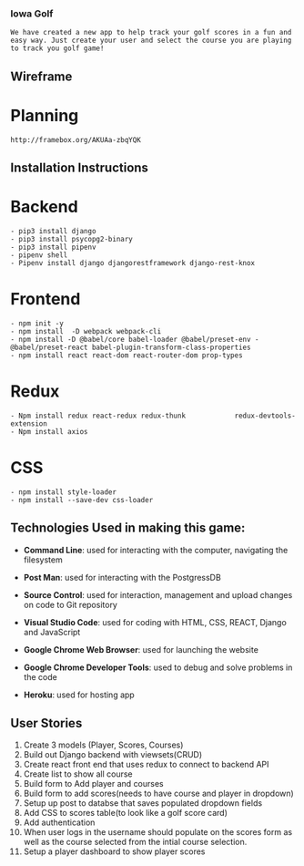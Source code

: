 ### Iowa Golf

    We have created a new app to help track your golf scores in a fun and easy way. Just create your user and select the course you are playing to track you golf game!

## Wireframe

# Planning

    http://framebox.org/AKUAa-zbqYQK

## Installation Instructions

# Backend

    - pip3 install django
    - pip3 install psycopg2-binary
    - pip3 install pipenv
    - pipenv shell
    - Pipenv install django djangorestframework django-rest-knox

# Frontend

    - npm init -y
    - npm install  -D webpack webpack-cli
    - npm install -D @babel/core babel-loader @babel/preset-env - @babel/preset-react babel-plugin-transform-class-properties
    - npm install react react-dom react-router-dom prop-types

# Redux

    - Npm install redux react-redux redux-thunk            redux-devtools-extension
    - Npm install axios

# CSS

    - npm install style-loader
    - npm install --save-dev css-loader

## Technologies Used in making this game:

- **Command Line**: used for interacting with the computer, navigating the filesystem

- **Post Man**: used for interacting with the PostgressDB

- **Source Control**: used for interaction, management and upload changes on code to Git repository

- **Visual Studio Code**: used for coding with HTML, CSS, REACT, Django and JavaScript

- **Google Chrome Web Browser**: used for launching the website

- **Google Chrome Developer Tools**: used to debug and solve problems in the code

- **Heroku**: used for hosting app

## User Stories

1. Create 3 models (Player, Scores, Courses)
2. Build out Django backend with viewsets(CRUD)
3. Create react front end that uses redux to connect to backend API
4. Create list to show all course
5. Build form to Add player and courses
6. Build form to add scores(needs to have course and player in dropdown)
7. Setup up post to databse that saves populated dropdown fields
8. Add CSS to scores table(to look like a golf score card)
9. Add authentication
10. When user logs in the username should populate on the scores form as well as the course selected from the intial course selection.
11. Setup a player dashboard to show player scores
